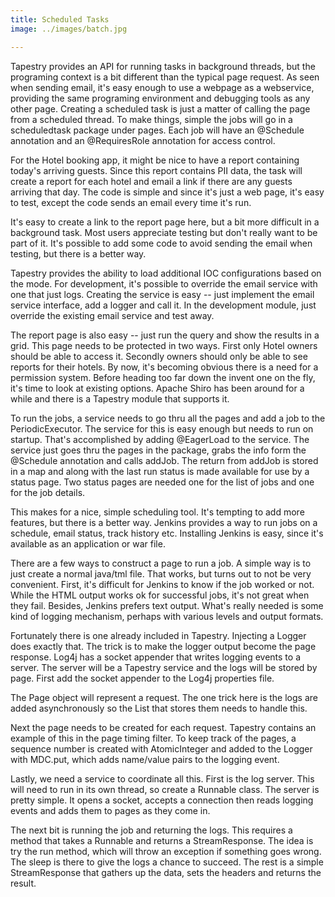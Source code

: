 ```yaml
---
title: Scheduled Tasks
image: ../images/batch.jpg

---
```



Tapestry provides an API for running tasks in background threads, but the programing context is a bit different than the typical page request. As seen when sending email, it's easy enough to use a webpage as a webservice, providing the same programing environment and debugging tools as any other page. Creating a scheduled task is just a matter of calling the page from a scheduled thread. To make things, simple the jobs will go in a scheduledtask package under pages. Each job will have an @Schedule annotation and an @RequiresRole annotation for access control.


For the Hotel booking app, it might be nice to have a report containing today's arriving guests. Since this report contains PII data, the task will create a report for each hotel and email a link if there are any guests arriving that day.  The code is simple and since it's just a web page, it's easy to test, except the code sends an email every time it's run. 

It's easy to create a link to the report page here, but a bit more difficult in a background task. Most users appreciate testing but don't really want to be part of it. It's possible to add some code to avoid sending the email when testing, but there is a better way. 

Tapestry provides the ability to load additional IOC configurations based on the mode. For development, it's possible to override the email service with one that just logs. Creating the service is easy -- just implement the email service interface, add a logger and call it. In the development module, just override the existing email service and test away.

The report page is also easy -- just run the query and show the results in a grid. This page needs to be protected in two ways. First only Hotel owners should be able to access it. Secondly owners should only be able to see reports for their hotels. By now, it's becoming obvious there is a need for a permission system. Before heading too far down the invent one on the fly, it's time to look at existing options. Apache Shiro has been around for a while and there is a Tapestry module that supports it.

To run the jobs, a service needs to go thru all the pages and add a job to the PeriodicExecutor. The service for this is easy enough but needs to run on startup. That's accomplished by adding @EagerLoad to the service. The service just goes thru the pages in the package, grabs the info form the @Schedule annotation and calls addJob. The return from addJob is stored in a map and along with the last run status is made available for use by a status page. Two status pages are needed one for the list of jobs and one for the job details.

This makes for a nice, simple scheduling tool. It's tempting to add more features, but there is a better way. Jenkins provides a way to run jobs on a schedule, email status, track history etc. Installing Jenkins is easy, since it's available as an application or war file. 

There are a few ways to construct a page to run a job. A simple way is to just create a normal java/tml file. That works, but turns out to not be very convenient. First, it's difficult for Jenkins to know if the job worked or not. While the HTML output works ok for successful jobs, it's not great when they fail. Besides, Jenkins prefers text output. What's really needed is some kind of logging mechanism, perhaps with various levels and output formats.

Fortunately there is one already included in Tapestry. Injecting a Logger does exactly that. The trick is to make the logger output become the page response. Log4j has a socket appender that writes logging events to a server. The server will be a Tapestry service and the logs will be stored by page. First add the socket appender to the Log4j properties file.

The Page object will represent a request. The one trick here is the logs are added asynchronously so the List that stores them needs to handle this.

Next the page needs to be created for each request. Tapestry contains an example of this in the page timing filter. To keep track of the pages, a sequence number is created with AtomicInteger and added to the Logger with MDC.put, which adds name/value pairs to the logging event.

Lastly, we need a service to coordinate all this. First is the log server. This will need to run in its own thread, so create a Runnable class. The server is pretty simple. It opens a socket, accepts a connection then reads logging events and adds them to pages as they come in.

The next bit is running the job and returning the logs. This requires a method that takes a Runnable and returns a StreamResponse. The idea is try the run method, which will throw an exception if something goes wrong. The sleep is there to give the logs a chance to succeed. The rest is a simple StreamResponse that gathers up the data, sets the headers and returns the result.
